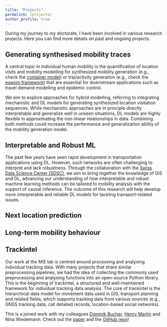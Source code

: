 ```yaml
---
title: "Projects"
permalink: /projects/
author_profile: true
---
```


During my journey to my doctorate, I have been involved in various research projects. Here you can find more details on past and ongoing projects.

## Generating synthesised mobility traces
A central topic in individual human mobility is the quantification of location visits and mobility modelling for synthesized mobility generation (e.g., check the [container model](https://doi.org/10.1038/s41586-020-2909-1)) or trip/activity generation (e.g., check the [eqasim framework](https://doi.org/10.1016/j.trc.2021.103291)) that are essential for downstream applications such as travel demand modelling and epidemic control. 

We aim to explore approaches for hybrid modelling, referring to integrating mechanistic and DL models for generating synthesized location visitation sequences. While mechanistic approaches are in principle directly interpretable and generalize well in unseen situations, DL models are highly flexible in approximating the non-linear relationships in data. Combining both methods could increase the performance and generalization ability of the mobility generation model. 

## Interpretable and Robust ML
The past few years have seen rapid development in transportation applications using DL. However, such networks are often challenging to interpret and lack robustness. Through the collaboration with the [Swiss Data Science Center (SDSC)](https://datascience.ch/), we aim to bring together the knowledge of GIS and DL, advancing our understanding of how interpretable and robust machine learning methods can be tailored to mobility analysis with the support of causal inference. The outcome of this research will help develop more interpretable and reliable DL models for tackling transport-related issues. 

## Next location prediction

## Long-term mobility behaviour

## Trackintel

Our work at the MIE lab is centred around processing and analysing individual tracking data. With many projects that share similar preprocessing pipelines, we had the idea of collecting the commonly used preprocessing and analysing functions into an open-source Python library. This is the beginning of trackintel, a structured and well-maintained framework for individual tracking data analysis. The core of trackintel is the hierarchical data model for movement data used in GIS, transport planning and related fields, which supports tracking data from various sources (e.g., GNSS tracking data, call detailed records, location-based social networks). 

This is a joined work with my colleagues [Dominik Bucher](http://dominikbucher.com/), [Henry Martin](https://n.ethz.ch/~martinhe/) and Nina Wiedemann. Check out the [paper](https://doi.org/10.1016/j.compenvurbsys.2023.101938) and the [GitHub repo](https://github.com/mie-lab/trackintel)!

